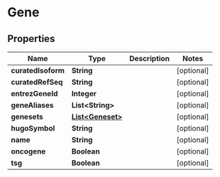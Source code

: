 
# Gene

## Properties
Name | Type | Description | Notes
------------ | ------------- | ------------- | -------------
**curatedIsoform** | **String** |  |  [optional]
**curatedRefSeq** | **String** |  |  [optional]
**entrezGeneId** | **Integer** |  |  [optional]
**geneAliases** | **List&lt;String&gt;** |  |  [optional]
**genesets** | [**List&lt;Geneset&gt;**](Geneset.md) |  |  [optional]
**hugoSymbol** | **String** |  |  [optional]
**name** | **String** |  |  [optional]
**oncogene** | **Boolean** |  |  [optional]
**tsg** | **Boolean** |  |  [optional]



